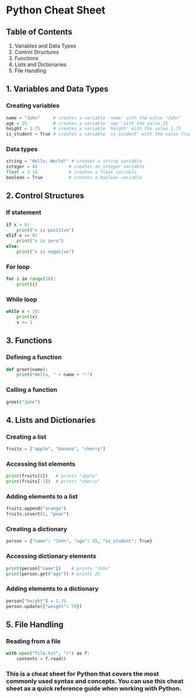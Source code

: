 # Python Cheat Sheet

## Table of Contents
1. Variables and Data Types
2. Control Structures
3. Functions
4. Lists and Dictionaries
5. File Handling

## 1. Variables and Data Types

### Creating variables
```python
name = "John"     # creates a variable 'name' with the value "John"
age = 25          # creates a variable 'age' with the value 25
height = 1.75     # creates a variable 'height' with the value 1.75
is_student = True # creates a variable 'is_student' with the value True
```
### Data types
```python
string = "Hello, World!" # creates a string variable
integer = 42            # creates an integer variable
float = 3.14            # creates a float variable
boolean = True          # creates a boolean variable
```
## 2. Control Structures

### If statement
```python
if x > 0:
    print("x is positive")
elif x == 0:
    print("x is zero")
else:
    print("x is negative")
```
### For loop
```python
for i in range(10):
    print(i)
```
### While loop
```python
while x < 10:
    print(x)
    x += 1
```

## 3. Functions

### Defining a function
```python
def greet(name):
    print("Hello, " + name + "!")
```
### Calling a function
```python
greet("John")
```

## 4. Lists and Dictionaries

### Creating a list
```python
fruits = ["apple", "banana", "cherry"]
```
### Accessing list elements
```python
print(fruits[0])   # prints "apple"
print(fruits[-1])  # prints "cherry"
```
### Adding elements to a list
```python
fruits.append("orange")
fruits.insert(1, "pear")
```
### Creating a dictionary
```python
person = {"name": "John", "age": 25, "is_student": True}
```
### Accessing dictionary elements
```python
print(person["name"])    # prints "John"
print(person.get("age")) # prints 25
```
### Adding elements to a dictionary
```python
person["height"] = 1.75
person.update({"weight": 70})
```

## 5. File Handling

### Reading from a file
```python
with open("file.txt", "r") as f:
    contents = f.read()
```

### This is a cheat sheet for Python that covers the most commonly used syntax and concepts. You can use this cheat sheet as a quick reference guide when working with Python.
